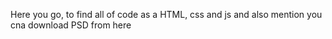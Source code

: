Here you go, to find all of code as a HTML, css and js and also mention you cna download PSD from here